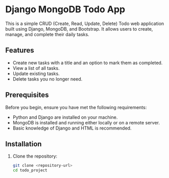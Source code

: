 # Django MongoDB Todo App

This is a simple CRUD (Create, Read, Update, Delete) Todo web application built using Django, MongoDB, and Bootstrap. It allows users to create, manage, and complete their daily tasks.

## Features

- Create new tasks with a title and an option to mark them as completed.
- View a list of all tasks.
- Update existing tasks.
- Delete tasks you no longer need.

## Prerequisites

Before you begin, ensure you have met the following requirements:

- Python and Django are installed on your machine.
- MongoDB is installed and running either locally or on a remote server.
- Basic knowledge of Django and HTML is recommended.

## Installation

1. Clone the repository:

   ```bash
   git clone <repository-url>
   cd todo_project
